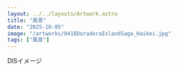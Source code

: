 ```yaml
---
layout: ../../layouts/Artwork.astro
title: "風景"
date: "2025-10-05"
image: "/artworks/0418DoradoraIslandSaga_Haikei.jpg"
tags: ["風景"]
---
```


DISイメージ